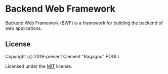 # Backend Web Framework
Backend Web Framework (BWF) is a framework for building the backend of web applications.

## License
Copyright (c) 2019-present Clement "Ragagno" POULL

Licensed under the [MIT](https://wikipedia.org/wiki/MIT_License) license.
